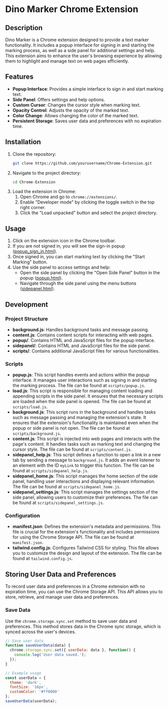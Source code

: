 # Dino Marker Chrome Extension

## Description

Dino Marker is a Chrome extension designed to provide a text marker functionality. It includes a popup interface for signing in and starting the marking process, as well as a side panel for additional settings and help. This extension aims to enhance the user's browsing experience by allowing them to highlight and manage text on web pages efficiently.

## Features

- **Popup Interface**: Provides a simple interface to sign in and start marking text.
- **Side Panel**: Offers settings and help options.
- **Custom Cursor**: Changes the cursor style when marking text.
- **Opacity Control**: Adjusts the opacity of the marked text.
- **Color Change**: Allows changing the color of the marked text.
- **Persistent Storage**: Saves user data and preferences with no expiration time.

## Installation

1. Clone the repository:
    ```sh
    git clone https://github.com/yourusername/Chrome-Extension.git
    ```
2. Navigate to the project directory:
    ```sh
    cd Chrome-Extension
    ```
3. Load the extension in Chrome:
    1. Open Chrome and go to `chrome://extensions/`.
    2. Enable "Developer mode" by clicking the toggle switch in the top right corner.
    3. Click the "Load unpacked" button and select the project directory.

## Usage

1. Click on the extension icon in the Chrome toolbar.
2. If you are not signed in, you will see the sign-in popup ([popup_sign_in.html](popup/popup_sign_in.html)).
3. Once signed in, you can start marking text by clicking the "Start Marking" button.
4. Use the side panel to access settings and help:
    - Open the side panel by clicking the "Open Side Panel" button in the popup ([popup.html](popup/popup.html)).
    - Navigate through the side panel using the menu buttons ([sidepanel.html](sidepanel/sidepanel.html)).

## Development

### Project Structure

- **background.js**: Handles background tasks and message passing.
- **content.js**: Contains content scripts for interacting with web pages.
- **popup/**: Contains HTML and JavaScript files for the popup interface.
- **sidepanel/**: Contains HTML and JavaScript files for the side panel.
- **scripts/**: Contains additional JavaScript files for various functionalities.

### Scripts

- **popup.js**: This script handles events and actions within the popup interface. It manages user interactions such as signing in and starting the marking process. The file can be found at `scripts/popup.js`.
- **load.js**: This script is responsible for managing content loading and appending scripts in the side panel. It ensures that the necessary scripts are loaded when the side panel is opened. The file can be found at `scripts/load.js`.
- **background.js**: This script runs in the background and handles tasks such as message passing and managing the extension's state. It ensures that the extension's functionality is maintained even when the popup or side panel is not open. The file can be found at `scripts/background.js`.
- **content.js**: This script is injected into web pages and interacts with the page's content. It handles tasks such as marking text and changing the cursor style. The file can be found at `scripts/content.js`.
- **sidepanel_help.js**: This script defines a function to open a link in a new tab by sending a message to `background.js`. It adds an event listener to an element with the ID `myLink` to trigger this function. The file can be found at `scripts/sidepanel_help.js`.
- **sidepanel_home.js**: This script manages the home section of the side panel, handling user interactions and displaying relevant information. The file can be found at `scripts/sidepanel_home.js`.
- **sidepanel_settings.js**: This script manages the settings section of the side panel, allowing users to customize their preferences. The file can be found at `scripts/sidepanel_settings.js`.

### Configuration

- **manifest.json**: Defines the extension's metadata and permissions. This file is crucial for the extension's functionality and includes permissions for using the Chrome Storage API. The file can be found at `manifest.json`.
- **tailwind.config.js**: Configures Tailwind CSS for styling. This file allows you to customize the design and layout of the extension. The file can be found at `tailwind.config.js`.

## Storing User Data and Preferences

To record user data and preferences in a Chrome extension with no expiration time, you can use the Chrome Storage API. This API allows you to store, retrieve, and manage user data and preferences.

### Save Data

Use the `chrome.storage.sync.set` method to save user data and preferences. This method stores data in the Chrome sync storage, which is synced across the user's devices.

```javascript
// Save user data
function saveUserData(data) {
  chrome.storage.sync.set({ userData: data }, function() {
    console.log('User data saved.');
  });
}

// Example usage
const userData = {
  theme: 'dark',
  fontSize: '16px',
  customColor: '#ff0000'
};
saveUserData(userData);

